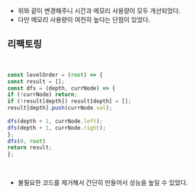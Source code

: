 ​
- 위와 같이 변경해주니 시간과 메모리 사용량이 모두 개선되었다.
- 다만 메모리 사용량이 여전히 높다는 단점이 있었다.
​
## 리팩토링
​
```js
const levelOrder = (root) => {
const result = [];
const dfs = (depth, currNode) => {
if (!currNode) return;
if (!result[depth]) result[depth] = [];
result[depth].push(currNode.val);
​
dfs(depth + 1, currNode.left);
dfs(depth + 1, currNode.right);
};
dfs(0, root)
return result;
};
```
​
- 불필요한 코드를 제거해서 간단히 만들어서 성능을 높일 수 있었다.